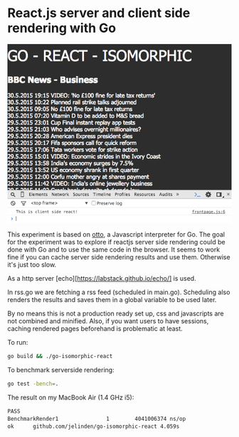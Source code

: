 React.js server and client side rendering with Go
=====

![ScreenShot](screenshot.png)

This experiment is based on [otto](https://github.com/robertkrimen/otto), a Javascript interpreter for Go.
The goal for the experiment was to explore if reactjs server side rendering could be 
done with Go and to use the same code in the browser. It seems to work fine if you can 
cache server side rendering results and use them. Otherwise it's just too slow.

As a http server [echo][https://labstack.github.io/echo/] is used.

In rss.go we are fetching a rss feed (scheduled in main.go). Scheduling also renders the results 
and saves them in a global variable to be used later.

By no means this is not a production ready set up, css and javascripts are not combined and minified.
Also, if you want users to have sessions, caching rendered pages beforehand is problematic at least.

To run:
```bash
go build && ./go-isomorphic-react
```

To benchmark serverside rendering:
```bash
go test -bench=.
```

The result on my MacBook Air (1.4 GHz i5):
```bash
PASS
BenchmarkRender1               1        4041006374 ns/op
ok      github.com/jelinden/go-isomorphic-react 4.059s
```
